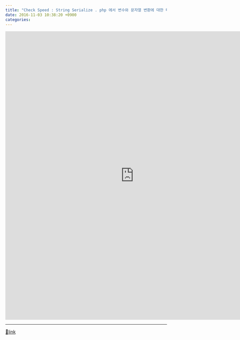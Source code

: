 ```yaml
---
title: "Check Speed : String Serialize . php 에서 변수와 문자열 변환에 대한 테스트."
date: 2016-11-03 10:38:20 +0900
categories: 
---
```

  

<iframe frameborder="0" height="900" src="http://www.mins01.com/web_work/doc/check_speed_string_serialize/check_speed_string_serialize.php" style="border-width: 0px;" width="800"></iframe>

  ***
[🔗link](http://www.mins01.com/mh/tech/read/1041)